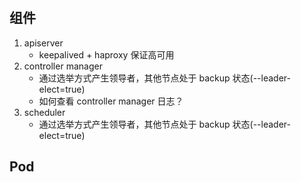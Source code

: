 #

## 组件

1. apiserver
   - keepalived + haproxy 保证高可用
2. controller manager
   - 通过选举方式产生领导者，其他节点处于 backup 状态(--leader-elect=true)
   - 如何查看 controller manager 日志？
3. scheduler
   - 通过选举方式产生领导者，其他节点处于 backup 状态(--leader-elect=true)

## Pod

